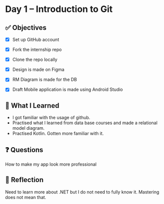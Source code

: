 # Day 1 – Introduction to Git

## ✅ Objectives
- [x] Set up GitHub account
- [x] Fork the internship repo
- [x] Clone the repo locally
- [x] Design is made on Figma 
- [x] RM Diagram is made for the DB
- [x] Draft Mobile application is made using Android Studio


## 📘 What I Learned
- I got familiar with the usage of github.
- Practised what I learned from data base courses and made a relational model diagram.
- Practised Kotlin. Gotten more familiar with it.

## ❓ Questions
How to make my app look more professional

## 💬 Reflection
Need to learn more about .NET but I do not need to fully know it. Mastering does not mean that.




